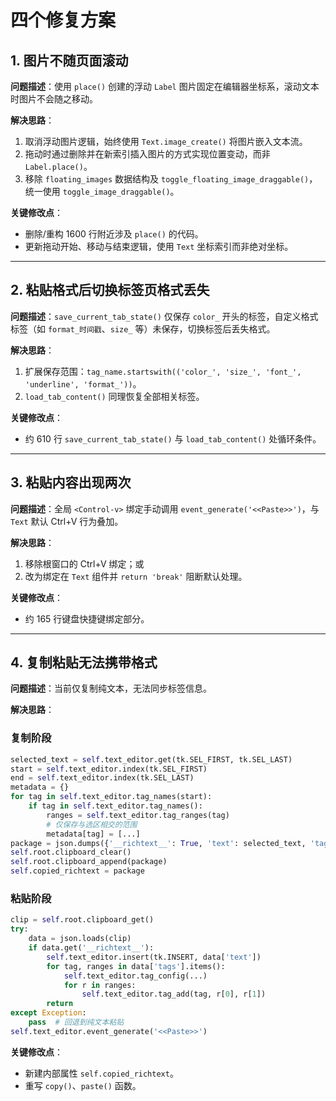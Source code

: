 # 四个修复方案

## 1. 图片不随页面滚动
**问题描述**：使用 `place()` 创建的浮动 `Label` 图片固定在编辑器坐标系，滚动文本时图片不会随之移动。

**解决思路**：
1. 取消浮动图片逻辑，始终使用 `Text.image_create()` 将图片嵌入文本流。
2. 拖动时通过删除并在新索引插入图片的方式实现位置变动，而非 `Label.place()`。
3. 移除 `floating_images` 数据结构及 `toggle_floating_image_draggable()`，统一使用 `toggle_image_draggable()`。

**关键修改点**：
- 删除/重构 1600 行附近涉及 `place()` 的代码。
- 更新拖动开始、移动与结束逻辑，使用 `Text` 坐标索引而非绝对坐标。

---
## 2. 粘贴格式后切换标签页格式丢失
**问题描述**：`save_current_tab_state()` 仅保存 `color_` 开头的标签，自定义格式标签（如 `format_时间戳`、`size_` 等）未保存，切换标签后丢失格式。

**解决思路**：
1. 扩展保存范围：`tag_name.startswith(('color_', 'size_', 'font_', 'underline', 'format_'))`。
2. `load_tab_content()` 同理恢复全部相关标签。

**关键修改点**：
- 约 610 行 `save_current_tab_state()` 与 `load_tab_content()` 处循环条件。

---
## 3. 粘贴内容出现两次
**问题描述**：全局 `<Control-v>` 绑定手动调用 `event_generate('<<Paste>>')`，与 `Text` 默认 Ctrl+V 行为叠加。

**解决思路**：
1. 移除根窗口的 Ctrl+V 绑定；或
2. 改为绑定在 `Text` 组件并 `return 'break'` 阻断默认处理。

**关键修改点**：
- 约 165 行键盘快捷键绑定部分。

---
## 4. 复制粘贴无法携带格式
**问题描述**：当前仅复制纯文本，无法同步标签信息。

**解决思路**：
### 复制阶段
```python
selected_text = self.text_editor.get(tk.SEL_FIRST, tk.SEL_LAST)
start = self.text_editor.index(tk.SEL_FIRST)
end = self.text_editor.index(tk.SEL_LAST)
metadata = {}
for tag in self.text_editor.tag_names(start):
    if tag in self.text_editor.tag_names():
        ranges = self.text_editor.tag_ranges(tag)
        # 仅保存与选区相交的范围
        metadata[tag] = [...]
package = json.dumps({'__richtext__': True, 'text': selected_text, 'tags': metadata})
self.root.clipboard_clear()
self.root.clipboard_append(package)
self.copied_richtext = package
```

### 粘贴阶段
```python
clip = self.root.clipboard_get()
try:
    data = json.loads(clip)
    if data.get('__richtext__'):
        self.text_editor.insert(tk.INSERT, data['text'])
        for tag, ranges in data['tags'].items():
            self.text_editor.tag_config(...)
            for r in ranges:
                self.text_editor.tag_add(tag, r[0], r[1])
        return
except Exception:
    pass  # 回退到纯文本粘贴
self.text_editor.event_generate('<<Paste>>')
```

**关键修改点**：
- 新建内部属性 `self.copied_richtext`。
- 重写 `copy()`、`paste()` 函数。